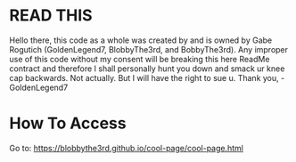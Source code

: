 # READ THIS
Hello there, this code as a whole was created by and is owned by Gabe Rogutich (GoldenLegend7, BlobbyThe3rd, and BobbyThe3rd). Any improper use of this code without my consent will be breaking this here ReadMe contract and therefore I shall personally hunt you down and smack ur knee cap backwards. Not actually. But I will have the right to sue u.
Thank you,
-GoldenLegend7

# How To Access
Go to:
https://blobbythe3rd.github.io/cool-page/cool-page.html
